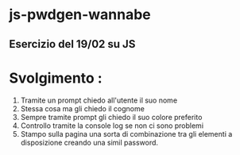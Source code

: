 js-pwdgen-wannabe
===
## Esercizio del 19/02 su JS

# Svolgimento :
1. Tramite un prompt chiedo all'utente il suo nome
2. Stessa cosa ma gli chiedo il cognome
3. Sempre tramite prompt gli chiedo il suo colore preferito
4. Controllo tramite la console log se non ci sono problemi
5. Stampo sulla pagina una sorta di combinazione tra gli elementi a disposizione creando una simil password.